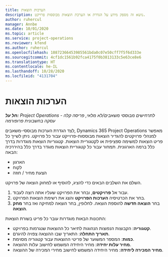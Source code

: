 ```yaml
---
title: הערכות הוצאות
description: נושא זה מספק מידע על הגדרת או הערכת הוצאות מבוססות פרויקט.
author: ruhercul
manager: Annbe
ms.date: 10/01/2020
ms.topic: article
ms.service: project-operations
ms.reviewer: kfend
ms.author: ruhercul
ms.openlocfilehash: 10872366453985561bda0c07e50cff7f5f6d333e
ms.sourcegitcommit: 4cf1dc1561b92fca4175f0b3813133c5e63ce8e6
ms.translationtype: HT
ms.contentlocale: he-IL
ms.lasthandoff: 10/28/2020
ms.locfileid: "4131704"
---
```

# <a name="expense-estimates"></a>הערכות הוצאות
_**חל על:** Project Operations לתרחישים מבוססי משאבים/לא מלאי, פריסה קלה - עסקה בחשבונית פרופורמה_

לצד הגדרת הערכות מבוססי-משאבים, Dynamics 365 Project Operations מאפשר למנהלי פרויקטים להגדיר הוצאות מבוססות-פרוייקט עבור כל פרויקט. ניתן לשייך כל פריט הוצאות למשימה ספציפית או לקטגוריית הוצאות. קטגוריות הוצאות מוגדרות בדרך כלל ברמה הארגונית. תמחור עבור כל קטגוריית הוצאות מוגדר בדרך כלל בהיררכיה הבאה:

- הארגון
- לקוח
- הצעת מחיר / חוזה

השלם את השלבים הבאים כדי להציג, להוסיף או למחוק הוצאה של פרויקט.

1. עבור אל **פרויקטים**, ובחר את הפרויקט שעליו אתה רוצה לעבוד.
2. בחר את הכרטיסיה **הערכות הפרויקט** והצג את רשימת הוצאות הפרויקט.
3. בחר **הוצאה חדשה** להוספת הוצאה. לחלופין, בחר הוצאה למחיקה ואז בחר **מחק הוצאה**.

התכונות הבאות מוגדרות עובר כל פריט בשורת הוצאות:

- **קטגוריה**: הקבוצות הנפוצות הנהוגות לתיאר כל ההוצאות שנגרמות בפרויקט.
- **תאריך התחלה**: התאריך שבו ההוצאה צפויה להיגרם.
- **כמות**: המספר המשוער של פריטי ההוצאות עבור קטגוריה מסוימת.
- **מחיר עלות יחידה**: מחיר היחידה המשמש לחישוב עלות ההוצאה.
- **מחיר המכירה ליחידה**: מחיר היחידה המשמש לחישוב מחירי המכירה של ההוצאה.

